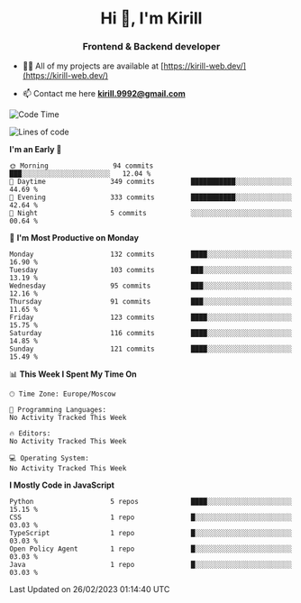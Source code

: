 <h1 align="center">Hi 👋, I'm Kirill</h1>
<h3 align="center">Frontend & Backend developer</h3>

- 👨‍💻 All of my projects are available at [https://kirill-web.dev/](https://kirill-web.dev/)

- 📫 Contact me here **kirill.9992@gmail.com**











<!--START_SECTION:waka-->
![Code Time](http://img.shields.io/badge/Code%20Time-1%2C295%20hrs%2048%20mins-blue)

![Lines of code](https://img.shields.io/badge/From%20Hello%20World%20I%27ve%20Written-3.2%20million%20lines%20of%20code-blue)

**I'm an Early 🐤** 

```text
🌞 Morning                94 commits          ███░░░░░░░░░░░░░░░░░░░░░░   12.04 % 
🌆 Daytime                349 commits         ███████████░░░░░░░░░░░░░░   44.69 % 
🌃 Evening                333 commits         ███████████░░░░░░░░░░░░░░   42.64 % 
🌙 Night                  5 commits           ░░░░░░░░░░░░░░░░░░░░░░░░░   00.64 % 
```
📅 **I'm Most Productive on Monday** 

```text
Monday                   132 commits         ████░░░░░░░░░░░░░░░░░░░░░   16.90 % 
Tuesday                  103 commits         ███░░░░░░░░░░░░░░░░░░░░░░   13.19 % 
Wednesday                95 commits          ███░░░░░░░░░░░░░░░░░░░░░░   12.16 % 
Thursday                 91 commits          ███░░░░░░░░░░░░░░░░░░░░░░   11.65 % 
Friday                   123 commits         ████░░░░░░░░░░░░░░░░░░░░░   15.75 % 
Saturday                 116 commits         ████░░░░░░░░░░░░░░░░░░░░░   14.85 % 
Sunday                   121 commits         ████░░░░░░░░░░░░░░░░░░░░░   15.49 % 
```


📊 **This Week I Spent My Time On** 

```text
🕑︎ Time Zone: Europe/Moscow

💬 Programming Languages: 
No Activity Tracked This Week

🔥 Editors: 
No Activity Tracked This Week

💻 Operating System: 
No Activity Tracked This Week
```

**I Mostly Code in JavaScript** 

```text
Python                   5 repos             ████░░░░░░░░░░░░░░░░░░░░░   15.15 % 
CSS                      1 repo              █░░░░░░░░░░░░░░░░░░░░░░░░   03.03 % 
TypeScript               1 repo              █░░░░░░░░░░░░░░░░░░░░░░░░   03.03 % 
Open Policy Agent        1 repo              █░░░░░░░░░░░░░░░░░░░░░░░░   03.03 % 
Java                     1 repo              █░░░░░░░░░░░░░░░░░░░░░░░░   03.03 % 
```




 Last Updated on 26/02/2023 01:14:40 UTC
<!--END_SECTION:waka-->
